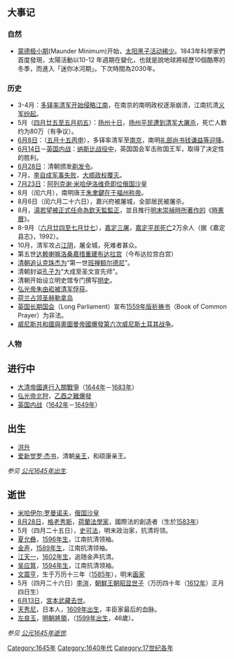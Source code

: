 ## 大事记

### 自然

  - [蒙德极小期](https://zh.wikipedia.org/wiki/蒙德极小期 "wikilink")(Maunder
    Minimum)开始，[太阳黑子活动稀少](../Page/太阳黑子.md "wikilink")。1843年科學家們首度發現，太陽活動以10-12
    年週期在變化，也就是說地球將經歷10個酷寒的冬季，而進入「迷你冰河期」。下次時間為2030年。

### 历史

  - 3-4月：[多铎率清军开始侵略](https://zh.wikipedia.org/wiki/愛新覺羅·多鐸 "wikilink")[江南](../Page/江南.md "wikilink")，在南京的南明政权逐渐崩溃，江南抗清[义军纷起](https://zh.wikipedia.org/wiki/义军 "wikilink")。
  - 5月（[四月廿五至](https://zh.wikipedia.org/wiki/四月廿五 "wikilink")[五月初五](https://zh.wikipedia.org/wiki/五月初五 "wikilink")）：[扬州十日](../Page/扬州十日.md "wikilink")，[扬州平民遭到清军](../Page/扬州市.md "wikilink")[大屠杀](../Page/大屠杀.md "wikilink")，死亡人数约为80万（有争议）。
  - [6月8日](../Page/6月8日.md "wikilink")：（[五月十五丙申](https://zh.wikipedia.org/wiki/五月十五 "wikilink")），多铎率清军至[南京](https://zh.wikipedia.org/wiki/南京市 "wikilink")，南明[礼部尚书](../Page/礼部尚书.md "wikilink")[钱谦益等迎降](../Page/钱谦益.md "wikilink")。
  - [6月14日](../Page/6月14日.md "wikilink")－[英国内战](../Page/英國內戰.md "wikilink")：[纳斯比战役中](https://zh.wikipedia.org/wiki/纳斯比战役 "wikilink")，英国国会军击败国王军，取得了决定性的胜利。
  - [6月28日](../Page/6月28日.md "wikilink")：清朝颁发[剃发令](../Page/剃髮易服.md "wikilink")。
  - 7月，[李自成军事失败](../Page/李自成.md "wikilink")，[大顺政权覆灭](https://zh.wikipedia.org/wiki/大顺 "wikilink")。
  - [7月23日](https://zh.wikipedia.org/wiki/7月23日 "wikilink")：[阿列克谢·米哈伊洛维奇即位](https://zh.wikipedia.org/wiki/阿列克谢·米哈伊洛维奇 "wikilink")[俄国沙皇](../Page/沙皇.md "wikilink")
  - 8月（闰六月），南明唐王[朱聿鍵在于](https://zh.wikipedia.org/wiki/明紹宗 "wikilink")[福州称帝](../Page/福州市.md "wikilink")。
  - 8月6日（闰六月二十六日），嘉兴府被屠城，全部居民被屠杀。
  - 8月，[湯若望被正式任命為](https://zh.wikipedia.org/wiki/湯若望 "wikilink")[欽天監](https://zh.wikipedia.org/wiki/司天監 "wikilink")[監正](https://zh.wikipedia.org/wiki/欽天監監正 "wikilink")，並且推行[明末](https://zh.wikipedia.org/wiki/明 "wikilink")[崇禎時所著作的](https://zh.wikipedia.org/wiki/崇禎 "wikilink")《[時憲曆](https://zh.wikipedia.org/wiki/時憲曆 "wikilink")》。
  - 8-9月（[六月廿四至](https://zh.wikipedia.org/wiki/六月廿四 "wikilink")[七月廿七](https://zh.wikipedia.org/wiki/七月廿七 "wikilink")），[嘉定三屠](../Page/嘉定三屠.md "wikilink")，[嘉定平民死亡](https://zh.wikipedia.org/wiki/嘉定 "wikilink")2万余人（据《嘉定县志》，1992）。
  - 10月，清军攻占[江阴](https://zh.wikipedia.org/wiki/江阴市 "wikilink")，屠全城，死难者甚众。
  - 第五世[达赖喇嘛](../Page/达赖喇嘛.md "wikilink")[洛桑嘉措重建](https://zh.wikipedia.org/wiki/洛桑嘉措 "wikilink")[布达拉宫](../Page/布达拉宫.md "wikilink")（今布达拉宫白宫）
  - [清朝追认](../Page/清朝.md "wikilink")[克珠杰为](https://zh.wikipedia.org/wiki/克珠杰 "wikilink")“第一世[班禅额尔德尼](https://zh.wikipedia.org/wiki/班禅喇嘛 "wikilink")”。
  - 清朝封谥[孔子为](https://zh.wikipedia.org/wiki/孔子 "wikilink")“大成至圣文宣先师”。
  - 清朝开始设立明史馆专门撰写[明史](../Page/明史.md "wikilink")。
  - [弘光帝朱由崧被清军俘获](https://zh.wikipedia.org/wiki/明安宗 "wikilink")。
  - [荷兰占领](../Page/荷兰.md "wikilink")[圣赫勒拿岛](https://zh.wikipedia.org/wiki/圣赫勒拿岛 "wikilink")
  - [英国](https://zh.wikipedia.org/wiki/英国 "wikilink")[长期国会](https://zh.wikipedia.org/wiki/长期国会 "wikilink")（Long
    Parliament）宣布[1559年版祈祷书](https://zh.wikipedia.org/wiki/1559年版祈祷书 "wikilink")（Book
    of Common Prayer）为非法。
  - [威尼斯共和國與](https://zh.wikipedia.org/wiki/威尼斯共和國 "wikilink")[奧圖曼帝國爆發第六次](https://zh.wikipedia.org/wiki/奧圖曼帝國 "wikilink")[威尼斯土耳其战争](https://zh.wikipedia.org/wiki/威尼斯土耳其战争 "wikilink")。

### 人物

## 进行中

  - [大清帝國進行入關戰爭](https://zh.wikipedia.org/wiki/大清帝國 "wikilink")（[1644年](../Page/1644年.md "wikilink")－[1683年](https://zh.wikipedia.org/wiki/1683年 "wikilink")）
  - [弘光帝北狩](../Page/弘光帝.md "wikilink")，[乙酉之難爆發](https://zh.wikipedia.org/wiki/乙酉之難 "wikilink")
  - [英国内战](../Page/英國內戰.md "wikilink")（[1642年](../Page/1642年.md "wikilink")－[1649年](https://zh.wikipedia.org/wiki/1649年 "wikilink")）

## 出生

  - [洪升](https://zh.wikipedia.org/wiki/洪升 "wikilink")
  - [爱新觉罗·杰书](https://zh.wikipedia.org/wiki/爱新觉罗·杰书 "wikilink")，清朝[亲王](https://zh.wikipedia.org/wiki/亲王 "wikilink")，和硕康亲王。

*参见
[公元1645年出生](https://zh.wikipedia.org/wiki/Category:1645年出生 "wikilink").*

## 逝世

  - [米哈伊尔·罗曼诺夫](../Page/米哈伊尔·费奥多罗维奇·罗曼诺夫.md "wikilink")，[俄国沙皇](https://zh.wikipedia.org/wiki/俄國君主列表 "wikilink")
  - [8月28日](../Page/8月28日.md "wikilink")，[格老秀斯](https://zh.wikipedia.org/wiki/格老秀斯 "wikilink")，[荷蘭](../Page/荷兰.md "wikilink")[法學家](../Page/法学家.md "wikilink")，國際法的創造者（生於[1583年](https://zh.wikipedia.org/wiki/1583年 "wikilink")）
  - 5月（四月二十五日），[史可法](../Page/史可法.md "wikilink")，明末政治家，抗清将领。
  - [夏允彝](../Page/夏允彝.md "wikilink")，[1596年生](../Page/1596年.md "wikilink")，江南抗清领袖。
  - [金声](../Page/金声.md "wikilink")，[1589年生](https://zh.wikipedia.org/wiki/1589年 "wikilink")，江南抗清领袖。
  - [江天一](https://zh.wikipedia.org/wiki/江天一 "wikilink")，[1602年生](https://zh.wikipedia.org/wiki/1602年 "wikilink")，追随金声抗清。
  - [吴应箕](../Page/吴应箕.md "wikilink")，[1594年生](https://zh.wikipedia.org/wiki/1594年 "wikilink")，江南抗清领袖。
  - [文震亨](https://zh.wikipedia.org/wiki/文震亨 "wikilink")，生于万历十三年（[1585年](https://zh.wikipedia.org/wiki/1585年 "wikilink")），明末[画家](https://zh.wikipedia.org/wiki/畫家 "wikilink")
  - 5月（四月二十六日）[李溰](https://zh.wikipedia.org/wiki/李溰 "wikilink")，[朝鮮王朝昭显](https://zh.wikipedia.org/wiki/朝鮮王朝 "wikilink")[世子](https://zh.wikipedia.org/wiki/世子 "wikilink")（万历四十年（[1612年](https://zh.wikipedia.org/wiki/1612年 "wikilink")）正月四日生）
  - [6月13日](../Page/6月13日.md "wikilink")，[宮本武藏去世](../Page/宮本武藏.md "wikilink")。
  - [天秀尼](https://zh.wikipedia.org/wiki/天秀尼 "wikilink")，日本人，[1609年出生](https://zh.wikipedia.org/wiki/1609年 "wikilink")，丰臣家最后的血脉。
  - [左良玉](../Page/左良玉.md "wikilink")，[明朝](../Page/明朝.md "wikilink")[將領](https://zh.wikipedia.org/wiki/將領 "wikilink")，（[1599年出生](https://zh.wikipedia.org/wiki/1599年 "wikilink")，46歲）。

*参见
[公元1645年逝世](https://zh.wikipedia.org/wiki/Category:1645年逝世 "wikilink").*

[Category:1645年](https://zh.wikipedia.org/wiki/Category:1645年 "wikilink")
[Category:1640年代](https://zh.wikipedia.org/wiki/Category:1640年代 "wikilink")
[Category:17世纪各年](https://zh.wikipedia.org/wiki/Category:17世纪各年 "wikilink")
